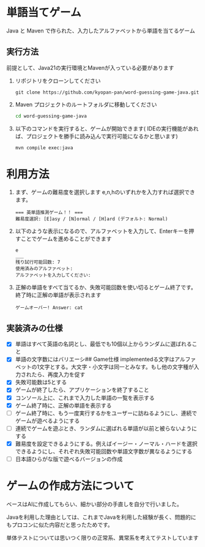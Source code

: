# 単語当てゲーム

Java と Maven で作られた、入力したアルファベットから単語を当てるゲーム

## 実行方法

前提として、Java21の実行環境とMavenが入っている必要があります

1. リポジトリをクローンしてください
    ```
    git clone https://github.com/kyopan-pan/word-guessing-game-java.git
    ```
2. Maven プロジェクトのルートフォルダに移動してください
    ```zsh
   cd word-guessing-game-java
   ```

3. 以下のコマンドを実行すると、ゲームが開始できます(
   IDEの実行機能があれば、プロジェクトを勝手に読み込んで実行可能になるかと思います)
    ```zsh
    mvn compile exec:java
    ```

# 利用方法

1. まず、ゲームの難易度を選択します
   e,n,hのいずれかを入力すれば選択できます。
    ```
    === 英単語推測ゲーム！！ ===
    難易度選択: [E]asy / [N]ormal / [H]ard (デフォルト: Normal)
    ```
2. 以下のような表示になるので、アルファベットを入力して、Enterキーを押すことでゲームを進めることができます
     ```
    e
    ___
    残り試行可能回数: 7
    使用済みのアルファベット:
    アルファベットを入力してください:
     ```
3. 正解の単語をすべて当てるか、失敗可能回数を使い切るとゲーム終了です。終了時に正解の単語が表示されます
    ```
    ゲームオーバー! Answer: cat
   ```

## 実装済みの仕様

- [x] 単語はすべて英語の名詞とし、最低でも10個以上からランダムに選ばれること
- [x] 単語の文字数にはバリエーシ## Game仕様 implementedる文字はアルファベットの1文字とする。大文字・小文字は同一とみなす。もし他の文字種が入力されたら、再度入力を促す
- [x] 失敗可能数は5とする
- [x] ゲームが終了したら、アプリケーションを終了すること
- [x] コンソール上に、これまで入力した単語の一覧を表示する
- [x] ゲーム終了時に、正解の単語を表示する
- [ ] ゲーム終了時に、もう一度実行するかをユーザーに訪ねるようにし、連続でゲームが遊べるようにする
- [ ] 連続でゲームを遊ぶとき、ランダムに選ばれる単語が以前と被らないようにする
- [x] 難易度を設定できるようにする。例えばイージー・ノーマル・ハードを選択できるようにし、それぞれ失敗可能回数や単語文字数が異なるようにする
- [ ] 日本語ひらがな版で遊べるバージョンの作成

# ゲームの作成方法について

ベースはAIに作成してもらい、細かい部分の手直しを自分で行いました。

Javaを利用した理由としては、これまでJavaを利用した経験が長く、問題的にもプロコンに似た内容だと思ったためです。

単体テストについては思いつく限りの正常系、異常系を考えてテストしています
